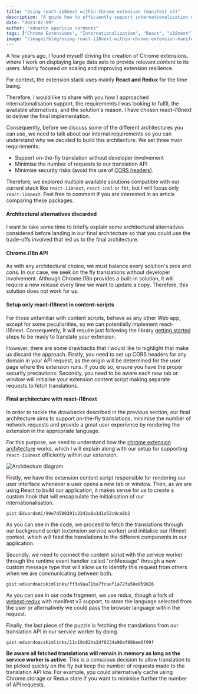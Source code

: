 ```yaml
---
title: "Using react-i18next within Chrome extension (manifest v3)"
description: "A guide how to efficiently support internationalisation using react-i18next"
date: "2023-02-09"
author: "eduardo aparicio cardenes"
tags: ["Chrome Extensions", "Internationalization", "React", "i18next"]
image: "/images/blog/using-react-i18next-within-chrome-extension-manifest-v3-frontmatter.jpg"
---
```


A few years ago, I found myself driving the creation of Chrome extensions, where I work on displaying large data sets to provide relevant content to its users. Mainly focused on scaling and improving extension resilience.

For context, the extension stack uses mainly **React and Redux** for the time being.

Therefore, I would like to share with you how I approached internationalisation support, the requirements I was looking to fulfil, the available alternatives, and the solution's reason. I have chosen react-i18next to deliver the final implementation.

Consequently, before we discuss some of the different architectures you can use, we need to talk about our internal requirements so you can understand why we decided to build this architecture. We set three main requirements:

- Support on-the-fly translation without developer involvement
- Minimise the number of requests to our translation API
- Minimise security risks (avoid the use of [CORS headers](https://medium.com/@ehayushpathak/security-risks-of-cors-e3f4a25c04d7)).

Therefore, we explored multiple available solutions compatible with our current stack like `react-i18next`, `react-intl` or `fbt`, but I will focus only `react-i18next`. Feel free to comment if you are interested in an article comparing these packages.

#### Architectural alternatives discarded

I want to take some time to briefly explain some architectural alternatives considered before landing in our final architecture so that you could use the trade-offs involved that led us to the final architecture.

#### Chrome.i18n API

As with any architectural choice, we must balance every solution's pros and cons. In our case, we seek on the fly translations without developer involvement. Although Chrome.i18n provides a built-in solution, it will require a new release every time we want to update a copy. Therefore, this solution does not work for us.

#### Setup only react-i18next in content-scripts

For those unfamiliar with content scripts, behave as any other Web app, except for some peculiarities, so we can potentially implement react-i18next. Consequently, It will require just following the library [getting started](https://react.i18next.com/getting-started) steps to be ready to translate your extension.

However, there are some drawbacks that I would like to highlight that make us discard the approach. Firstly, you need to set up CORS headers for any domain in your API request, as the origin will be determined for the user page where the extension runs. If you do so, ensure you have the proper security precautions. Secondly, you need to be aware each new tab or window will initialise your extension content script making separate requests to fetch translations.

#### Final architecture with react-i18next

In order to tackle the drawbacks described in the previous section, our final architecture aims to support on-the-fly translations, minimise the number of network requests and provide a great user experience by rendering the extension in the appropriate language.

For this purpose, we need to understand how the [chrome extension architecture](https://developer.chrome.com/docs/extensions/mv3/architecture-overview/#arch) works, which I will explain along with our setup for supporting `react-i18next` efficiently within our extension.

![Architecture diagram](/images/blog/using-react-i18next-within-chrome-extension-manifest-v3-frontmatter.jpg)

Firstly, we have the extension content script responsible for rendering our user interface whenever a user opens a new tab or window. Then, as we are using React to build our application, it makes sense for us to create a custom hook that will encapsulate the initialisation of our internationalisation.

```gist:EduardoAC/99e7d500291c2242a8a1d1a52c9ce8b2```

As you can see in the code, we proceed to fetch the translations through our background script (extension service worker) and initialise our i18next context, which will feed the translations to the different components in our application.

Secondly, we need to connect the content script with the service worker through the runtime event handler called "onMessage" through a new custom message type that will allow us to identify this request from others when we are communicating between both.

```gist:eduardoacskimlinks/ff3e9aa71ba7fcaef1a72fa50e059026```

As you can see in our code fragment, we use redux, though a fork of [webext-redux](https://github.com/eduardoacskimlinks/webext-redux) with manifest v3 support, to store the language selected from the user or alternatively we could pass the browser language within the request.

Finally, the last piece of the puzzle is fetching the translations from our translation API in our service worker by doing.

```gist:eduardoacskimlinks/11c10c82ba2df0234a90af806ee0f09f```

**Be aware all fetched translations will remain in memory as long as the service worker is active**. This is a conscious decision to allow translation to be picked quickly on the fly but keep the number of requests made to the translation API low. For example, you could alternatively cache using Chrome.storage or Redux state if you want to minimise further the number of API requests. 